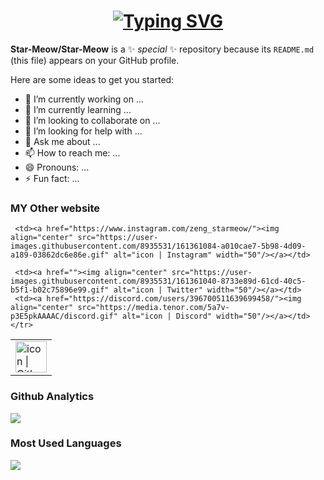  <h1 align="center">
   <a href="https://git.io/typing-svg">
      <img src="https://readme-typing-svg.herokuapp.com?font=Fira+Code&pause=1000&color=9D00F7&center=true&width=435&lines=Hey!I+am+Star-Meow.++%F0%9F%98%83;Nice+to+meet+you+traveler.+" alt="Typing SVG" />
    </a>
</h1>

**Star-Meow/Star-Meow** is a ✨ _special_ ✨ repository because its `README.md` (this file) appears on your GitHub profile.

Here are some ideas to get you started:

- 🔭 I’m currently working on ...
- 🌱 I’m currently learning ...
- 👯 I’m looking to collaborate on ...
- 🤔 I’m looking for help with ...
- 💬 Ask me about ...
- 📫 How to reach me: ...
- 😄 Pronouns: ...
- ⚡ Fun fact: ...
### MY Other website

<table>
  <tbody>
     <tr>
     <td><a href="https://github.com/Star-Meow"><img align="center" src="https://user-images.githubusercontent.com/8935531/161361217-c7dd130c-0eae-46b0-9652-42787925d8a0.gif" alt="icon | Github" width="50"/></a>
      </td>

     <td><a href="https://www.instagram.com/zeng_starmeow/"><img align="center" src="https://user-images.githubusercontent.com/8935531/161361084-a010cae7-5b98-4d09-a189-03862dc6e86e.gif" alt="icon | Instagram" width="50"/></a></td>

     <td><a href=""><img align="center" src="https://user-images.githubusercontent.com/8935531/161361040-8733e89d-61cd-40c5-b5f1-b02c75896e99.gif" alt="icon | Twitter" width="50"/></a></td>
     <td><a href="https://discord.com/users/396700511639699458/"><img align="center" src="https://media.tenor.com/5a7v-p3E5pkAAAAC/discord.gif" alt="icon | Discord" width="50"/></a></td>
    </tr>
  </tbody>
</table>

### Github Analytics
<a href="https://github.com/Star-Meow">
  <img src="https://github-readme-stats.vercel.app/api?username=Star-Meow&count_private=true&show_icons=true&include_all_commits=true" />
</a>

### Most Used Languages
<a href="https://github.com/Star-Meow">
  <img src="https://github-readme-stats.vercel.app/api/top-langs/?username=Star-Meow&layout=compact&count_private=true&hide=HTML,CSS,Stylus,CoffeeScript,EJS&langs_count=10" />
</a
---
-->
